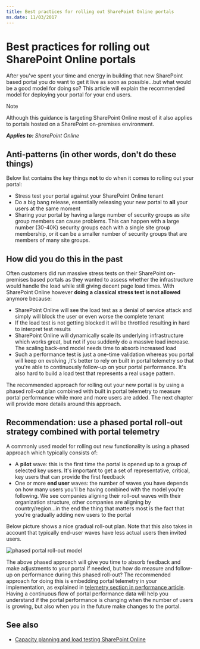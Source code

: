```yaml
---
title: Best practices for rolling out SharePoint Online portals
ms.date: 11/03/2017
---
```

# Best practices for rolling out SharePoint Online portals

After you've spent your time and energy in building that new SharePoint based portal you do want to get it live as soon as possible...but what would be a good model for doing so? This article will explain the recommended model for deploying your portal for your end users.

> [!NOTE] 
> Although this guidance is targeting SharePoint Online most of it also applies to portals hosted on a SharePoint on-premises environment.


_**Applies to:** SharePoint Online_

## Anti-patterns (in other words, don't do these things)
<a name="sectionSectionAntiPatterns"> </a>
Below list contains the key things **not** to do when it comes to rolling out your portal:
- Stress test your portal against your SharePoint Online tenant
- Do a big bang release, essentially releasing your new portal to **all** your users at the same moment
- Sharing your portal by having a large number of security groups as site group members can cause problems. This can happen with a large number (30-40K) security groups each with a single site group membership, or it can be a smaller number of security groups that are members of many site groups.


## How did you do this in the past
<a name="sectionSection0"> </a>
Often customers did run massive stress tests on their SharePoint on-premises based portals as they wanted to assess whether the infrastructure would handle the load while still giving decent page load times. With SharePoint Online however **doing a classical stress test is not allowed** anymore because:
- SharePoint Online will see the load test as a denial of service attack and simply will block the user or even worse the complete tenant
- If the load test is not getting blocked it will be throttled resulting in hard to interpret test results
- SharePoint Online will dynamically scale its underlying infrastructure which works great, but not if you suddenly do a massive load increase. The scaling back-end model needs time to absorb increased load
- Such a performance test is just a one-time validation whereas you portal will keep on evolving ,it's better to rely on built in portal telemetry so that you're able to continuously follow-up on your portal performance. It's also hard to build a load test that represents a real usage pattern.

The recommended approach for rolling out your new portal is by using a phased roll-out plan combined with built in portal telemetry to measure portal performance while more and more users are added. The next chapter will provide more details around this approach.

## Recommendation: use a phased portal roll-out strategy combined with portal telemetry
A commonly used model for rolling out new functionality is using a phased approach which typically consists of:
- A **pilot** wave: this is the first time the portal is opened up to a group of selected key users. It's important to get a set of representative, critical, key users that can provide the first feedback
- One or more **end user** waves: the number of waves you have depends on how many users you'll be having combined with the model you're following. We see companies aligning their roll-out waves with their organization structure, other companies are aligning by country/region...in the end the thing that matters most is the fact that you're gradually adding new users to the portal

Below picture shows a nice gradual roll-out plan. Note that this also takes in account that typically end-user waves have less actual users then invited users.

![phased portal roll-out model](https://support.content.office.net/en-us/media/0bc14a20-9420-4986-b9b9-fbcd2c6e0fb9.png)

The above phased approach will give you time to absorb feedback and make adjustments to your portal if needed, but how do measure and follow-up on performance during this phased roll-out? The recommended approach for doing this is embedding portal telemetry in your implementation, as explained in [telemetry section in performance article](https://msdn.microsoft.com/en-us/pnp_articles/portal-performance#telemetry). Having a continuous flow of portal performance data will help you understand if the portal performance is changing when the number of users is growing, but also when you in the future make changes to the portal.

## See also
<a name="bk_addresources"> </a>

- [Capacity planning and load testing SharePoint Online](https://support.office.com/en-us/article/Capacity-planning-and-load-testing-SharePoint-Online-c932bd9b-fb9a-47ab-a330-6979d03688c0?ui=en-US&rs=en-US&ad=US)
